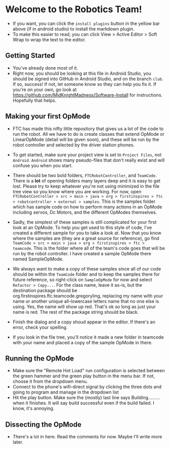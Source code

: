 # Welcome to the Robotics Team!
 - If you want, you can click the `install plugins` button in the yellow bar above
 (if in android studio) to install the markdown plugin.
 - To make this easier to read, you can click View > Active Editor > Soft Wrap to wrap the text to the editor.


## Getting Started
 - You've already done most of it.
 - Right now, you should be looking at this file in Android Studio,
 you should be signed into GitHub in Android Studio, and on the branch `club`.
 If so, success! If not, let someone know so they can help you fix it.
 If you're on your own, go look at https://github.com/MidKnightMadness/Software-Install for instructions.
 Hopefully that helps.

## Making your first OpMode
 - FTC has made this nifty little repository that gives us a lot of the code to run the robot.
 All we have to do is create classes that extend OpMode or LinearOpMode (detail will be given soon),
 and these will be run by the robot controller and selected by the driver station phones.
 - To get started, make sure your project view is set to `Project Files`, not `Android`.
 `Android` shows many pseudo-files that don't really exist and will confuse you when you start.
 - There should be two bold folders, `FTCRobotController`, and `TeamCode`.
 There is a **lot** of opening folders many layers deep and it is easy to get lost.
 Please try to keep whatever you're not using minimized in the file tree view
 so you know where you are working. For now, open
 `FTCRobotController > src > main > java > org > firstinspires > ftc > robotcontroller > external > samples`.
 This is the samples folder which has sample code on how to perform many actions in an OpMode including servos,
 Dc Motors, and the different OpModes themselves.

 - Sadly, the simplest of these samples is still complicated for your first look at an OpMode.
 To help you get used to this style of code, I've created a different sample for you to take a look at.
 Now that you know where the samples are (they are a great source for reference),
 go find `TeamCode > src > main > java > org > firstinspires > ftc > teamcode`.
 This is the folder where all of the team's code goes that will be run by the robot controller.
 I have created a sample OpMode there named SampleOpMode.

 - We always want to make a copy of these samples
 since all of our code should be within the `TeamCode` folder
 and to keep the samples there for future reference,
 so right-click on `SampleOpMode` for now and select `Refactor > Copy...`.
 For the class name, leave it as-is, but the destination package should be
 org.firstinspires.ftc.teamcode.gregoryling,
 replacing my name with your name or another unique all-lowercase letters name that no one else is using.
 Yes, the name will show up red. That's ok so long as just your name is red.
 The rest of the package string should be black.
 - Finish the dialog and a copy shoud appear in the editor. If there's an error, check your spelling.
 - If you look in the file tree, you'll notice it made a new folder in teamcode with your name
 and placed a copy of the sample OpMode in there.

## Running the OpMode
 - Make sure the "Remote Hot Load" run configuration is selected
 between the green hammer and the green play button in the menu bar. If not, choose it from the dropdown menu.
 - Connect to the phone's wifi-direct signal by clicking the three dots
 and going to program and manage in the dropdown list
 - Hit the play button. Make sure the (mostly) last line says Building......... when it finishes.
 It will say build successful even if the build failed. I know, it's annoying.

## Dissecting the OpMode
 - There's a lot in here. Read the comments for now. Maybe I'll write more later.